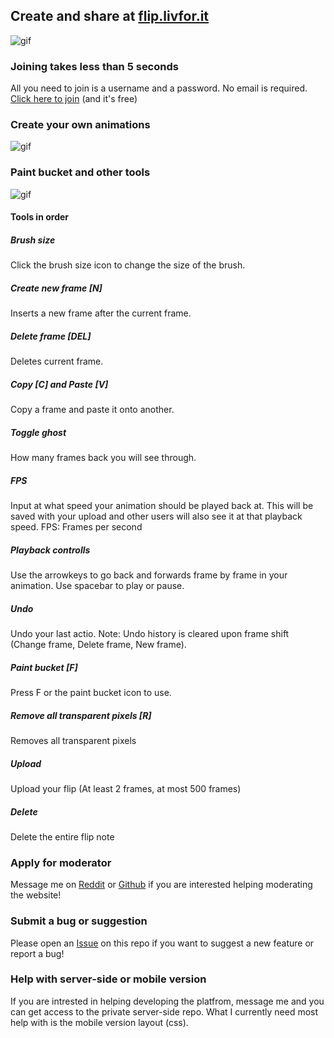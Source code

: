 ## Create and share at [flip.livfor.it](http://flip.livfor.it)

![gif](https://i.gyazo.com/21fcd1523d9779eb9603fe553e5b41f9.gif)

### Joining takes less than 5 seconds

All you need to join is a username and a password. No email is required. [Click here to join](http://flip.livfor.it) (and it's free)

### Create your own animations

![gif](https://i.gyazo.com/b384d4b46ea83df703d6694c8012cbe1.gif)


### Paint bucket and other tools
![gif](https://i.gyazo.com/899780001ad72b46a415fb29ef5bb33d.gif)

#### Tools in order

##### Brush size
Click the brush size icon to change the size of the brush.

##### Create new frame [N]
Inserts a new frame after the current frame.

##### Delete frame [DEL]
Deletes current frame.


##### Copy [C] and Paste [V]
Copy a frame and paste it onto another.

##### Toggle ghost
How many frames back you will see through.

##### FPS
Input at what speed your animation should be played back at. This will be saved with your upload and other users will also see it at that playback speed. FPS: Frames per second

##### Playback controlls
Use the arrowkeys to go back and forwards frame by frame in your animation. Use spacebar to play or pause.

##### Undo
Undo your last actio. Note: Undo history is cleared upon frame shift (Change frame, Delete frame, New frame).

##### Paint bucket [F]
Press F or the paint bucket icon to use.


##### Remove all transparent pixels [R]
Removes all transparent pixels

##### Upload
Upload your flip (At least 2 frames, at most 500 frames)

##### Delete
Delete the entire flip note


### Apply for moderator

Message me on [Reddit](http://reddit.com/u/Yogsther) or [Github](https://github.com/Yogsther) if you are interested helping moderating the website!

### Submit a bug or suggestion
Please open an [Issue](https://github.com/Yogsther/flip-note/issues) on this repo if you want to suggest a new feature or report a bug!

### Help with server-side or mobile version
If you are intrested in helping developing the platfrom, message me and you can get access to the private server-side repo. What I currently need most help with is the mobile version layout (css).
